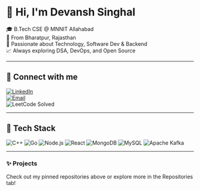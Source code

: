# 👋 Hi, I'm Devansh Singhal

🎓 B.Tech CSE @ MNNIT Allahabad  
📍 From Bharatpur, Rajasthan  
🧠 Passionate about Technology, Software Dev & Backend  
📈 Always exploring DSA, DevOps, and Open Source  

---

## 🔗 Connect with me  
[![LinkedIn](https://img.shields.io/badge/LinkedIn-blue?style=for-the-badge&logo=linkedin)](https://www.linkedin.com/in/YOUR-LINKEDIN/)  
[![Email](https://img.shields.io/badge/Email-devansh22w@gmail.com-red?style=for-the-badge&logo=gmail)](mailto:devansh22w@gmail.com)  
![LeetCode Solved](https://img.shields.io/badge/LeetCode-1009+_Problems-orange?style=for-the-badge&logo=leetcode)

---

## 🧰 Tech Stack  
![C++](https://img.shields.io/badge/C++-00599C?style=for-the-badge&logo=cplusplus&logoColor=white)
![Go](https://img.shields.io/badge/Go-00ADD8?style=for-the-badge&logo=go&logoColor=white)
![Node.js](https://img.shields.io/badge/Node.js-339933?style=for-the-badge&logo=nodedotjs)
![React](https://img.shields.io/badge/React-20232A?style=for-the-badge&logo=react)
![MongoDB](https://img.shields.io/badge/MongoDB-4EA94B?style=for-the-badge&logo=mongodb&logoColor=white)
![MySQL](https://img.shields.io/badge/MySQL-00758F?style=for-the-badge&logo=mysql)
![Apache Kafka](https://img.shields.io/badge/Kafka-231F20?style=for-the-badge&logo=apachekafka&logoColor=white)

---

### ✨ Projects  
Check out my pinned repositories above or explore more in the Repositories tab!
